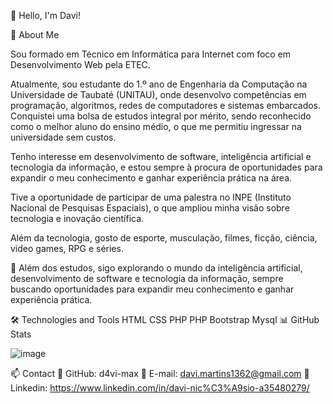 👋 Hello, I'm Davi!

🚀 About Me

Sou formado em Técnico em Informática para Internet com foco em Desenvolvimento Web pela ETEC.

Atualmente, sou estudante do 1.º ano de Engenharia da Computação na Universidade de Taubaté (UNITAU), onde desenvolvo competências em programação, algoritmos, redes de computadores e sistemas embarcados. Conquistei uma bolsa de estudos integral por mérito, sendo reconhecido como o melhor aluno do ensino médio, o que me permitiu ingressar na universidade sem custos.

Tenho interesse em desenvolvimento de software, inteligência artificial e tecnologia da informação, e estou sempre à procura de oportunidades para expandir o meu conhecimento e ganhar experiência prática na área.

Tive a oportunidade de participar de uma palestra no INPE (Instituto Nacional de Pesquisas Espaciais), o que ampliou minha visão sobre tecnologia e inovação científica.

Além da tecnologia, gosto de esporte, musculação, filmes, ficção, ciência, video games, RPG e séries.

📌 Além dos estudos, sigo explorando o mundo da inteligência artificial, desenvolvimento de software e tecnologia da informação, sempre buscando oportunidades para expandir meu conhecimento e ganhar experiência prática.

🛠️ Technologies and Tools
HTML CSS PHP PHP Bootstrap Mysql 
📊 GitHub Stats
 
![image](https://github.com/user-attachments/assets/581fbb26-2824-46ce-bac2-43eb78ab7084)

📫 Contact
📌 GitHub: d4vi-max
📌 E-mail: davi.martins1362@gmail.com
📌 Linkedin: https://www.linkedin.com/in/davi-nic%C3%A9sio-a35480279/
<!---
d4vi-max/d4vi-max is a ✨ special ✨ repository because its `README.md` (this file) appears on your GitHub profile.
You can click the Preview link to take a look at your changes.
--->
